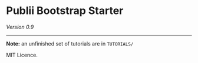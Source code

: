 # Publii Bootstrap Starter

_Version 0.9_

***

**Note:** an unfinished set of tutorials are in `TUTORIALS/`

MIT Licence.